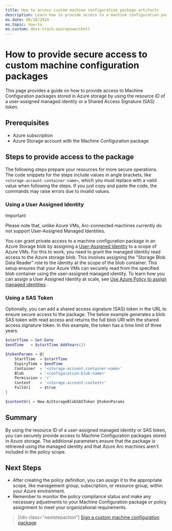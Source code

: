```yaml
---
title: How to access custom machine configuration package artifacts
description: Learn how to provide access to a machine configuration package file in Azure blob storage .
ms.date: 08/28/2024
ms.topic: how-to
ms.custom: devx-track-azurepowershell
---
```


# How to provide secure access to custom machine configuration packages

This page provides a guide on how to provide access to Machine Configuration packages stored in
Azure storage by using the resource ID of a user-assigned managed identity or a Shared Access
Signature (SAS) token.

## Prerequisites

- Azure subscription
- Azure Storage account with the Machine Configuration package

## Steps to provide access to the package

The following steps prepare your resources for more secure operations. The code snippets for the
steps include values in angle brackets, like `<storage-account-container-name>`, which you must
replace with a valid value when following the steps. If you just copy and paste the code, the
commands may raise errors due to invalid values.

### Using a User Assigned Identity 

> [!IMPORTANT]
> Please note that, unlike Azure VMs, Arc-connected machines currently do not support User-Assigned
> Managed Identities.

You can grant private access to a machine configuration package in an Azure Storage blob by
assigning a [User-Assigned Identity][01] to a scope of Azure VMs. For this to work, you need to
grant the managed identity read access to the Azure storage blob. This involves assigning the
"Storage Blob Data Reader" role to the identity at the scope of the blob container. This setup
ensures that your Azure VMs can securely read from the specified blob container using the
user-assigned managed identity. To learn how you can assign a User Assigned Identity at scale, see
[Use Azure Policy to assign managed identities][02].

### Using a SAS Token

Optionally, you can add a shared access signature (SAS) token in the URL to ensure secure access to
the package. The below example generates a blob SAS token with read access and returns the full
blob URI with the shared access signature token. In this example, the token has a time limit of
three years.

```powershell
$startTime = Get-Date
$endTime   = $startTime.AddYears(3)

$tokenParams = @{
    StartTime  = $startTime
    ExpiryTime = $endTime
    Container  = '<storage-account-container-name>'
    Blob       = '<configuration-blob-name>'
    Permission = 'r'
    Context    = '<storage-account-context>'
    FullUri    = $true
}

$contentUri = New-AzStorageBlobSASToken @tokenParams
```

## Summary

By using the resource ID of a user-assigned managed identity or SAS token, you can securely provide
access to Machine Configuration packages stored in Azure storage. The additional parameters ensure
that the package is retrieved using the managed identity and that Azure Arc machines aren't
included in the policy scope.

## Next Steps
- After creating the policy definition, you can assign it to the appropriate scope, like management
  group, subscription, or resource group, within your Azure environment.
- Remember to monitor the policy compliance status and make any necessary adjustments to your
  Machine Configuration package or policy assignment to meet your organizational requirements.

> [!div class="nextstepaction"]
> [Sign a custom machine configuration package](./6-sign-package.md)

<!-- Reference link definitions -->
[01]: /entra/identity/managed-identities-azure-resources/managed-identity-best-practice-recommendations#using-user-assigned-identities-to-reduce-administration
[02]: /entra/identity/managed-identities-azure-resources/how-to-assign-managed-identity-via-azure-policy
